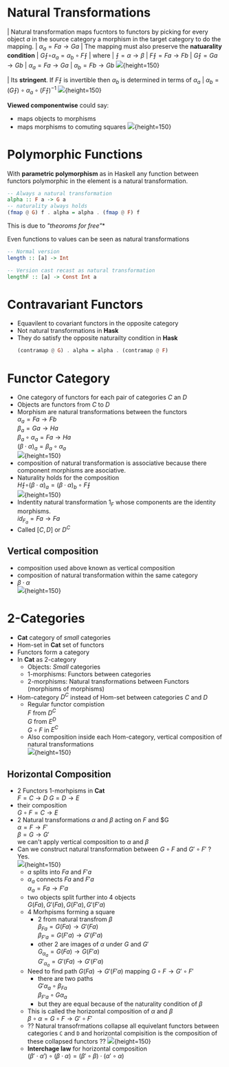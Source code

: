 Natural Transformations
======================

| Natural transformation maps fucntors to functors by picking
  for every object $a$ in the source category a morphism in
  the target category to do the mapping.
|   $\alpha_{a} = Fa \to Ga$
| The mapping must also preserve the **natuarality condition**
|   $G⨍∘α_{a} = α_{b}∘F⨍$
|   where
|     $⨍ = α \to β$
|     $F⨍ = Fa \to Fb$
|     $G⨍ = Ga \to Gb$
|     $α_{a} = Fa \to Ga$
|     $α_{b} = Fb \to Gb$
![](/images/naturality.jpg){height=150}

| Its **stringent**. If $F⨍$ is invertible then $α_{b}$ is determined in terms
  of $α_{a}$
|   $α_{b} = (G⨍)∘α_{a}∘(F⨍)^{-1}$
![](/images/transport.jpg){height=150}

**Viewed componentwise** could say:

  * maps objects to morphisms
  * maps morphisms to comuting squares
    ![](/images/comuting-square.jpg){height=150}

Polymorphic Functions
======================

With **parametric polymorphism** as in Haskell any function between functors
polymorphic in the element is a natural transformation.

```haskell
-- Always a natural transformation
alpha :: F a -> G a
-- naturality always holds
(fmap @ G) f . alpha = alpha . (fmap @ F) f
```

This is due to *"theoroms for free"**


Even functions to values can be seen as natural transformations

```haskell
-- Normal version
length :: [a] -> Int

-- Version cast recast as natural transformation
lengthF :: [a] -> Const Int a
```

Contravariant Functors
==================

* Equavilent to covariant functors in the opposite category
* Not natural transformations in **Hask**
* They do satisfy the opposite naturailty condition in **Hask**
  ```haskell
  (contramap @ G) . alpha = alpha . (contramap @ F)
  ```

Functor Category
================

* One category of functors for each pair of categories $C$ an $D$
* Objects are functors from $C$ to $D$
* Morphism are natural transformations between the functors</br>
  $α_{a} = Fa \to Fb$</br>
  $β_{a} = Ga \to Ha$</br>
  $β_{a}∘α_{a} = Fa \to Ha$</br>
  $(β⋅α) _{a} = β_{a}∘α_{a}$</br>
  ![](/images/vertical.jpg){height=150}
* composition of natural transformation is associative because
  there component morphisms are asociative.
* Naturality holds for the composition</br>
  $H⨍ ∘ (β⋅α)_{a} = (β⋅α)_{b} ∘ F⨍$</br>
  ![](/images/verticalnaturality.jpg){height=150}
* Indentity natural transformation $1_F$ whose components
  are the identity morphisms.</br>
  $id_{F_a} = Fa \to Fa$
* Called $[C,D]$ or $D^C$

Vertical composition
--------------------
* composition used above known as vertical composition
* composition of natural transformation within the same category
* $β⋅α$</br>
  ![](/images/vertical2.jpg){height=150}

2-Categories
=============

* **Cat** category of *small* categories
* Hom-set in **Cat** set of functors
* Functors form a category
* In **Cat** as 2-category
  * Objects: *Small* categories
  * 1-morphisms: Functors between categories
  * 2-morphisms: Natural transformations between Functors (morphisms of morphisms)
* Hom-category $D^C$ instead of Hom-set between categories $C$ and $D$
  * Regular functor compistion</br>
    $F$ from $D^C$</br>
    $G$ from $E^D$</br>
    $G∘F$ in $E^C$
  * Also composition inside each Hom-category, vertical composition of natural transformations</br>
   ![](/images/8_cat-2-cat.jpg){height=150}

Horizontal Composition
------------------------
* 2 Functors 1-morhpisms in **Cat** </br>
  $F = C \to D$
  $G = D \to E$
* their composition </br>
  $G∘F= C \to E$
* 2 Natural transformations $α$ and $β$ acting on $F$ and $G </br>
  $α = F \to F'$</br>
  $β = G \to G'$</br>
  we can't apply vertical composition to $α$ and $β$
* Can we construct natural transformation between $G∘F$ and $G'∘F'$ ? Yes. </br>
  ![](/images/9_horizontal.jpg){height=150} </br>
  * $a$ splits into $Fa$ and $F'a$
  * $α_a$ connects $Fa$ and $F'a$ </br>
    $α_a = Fa \to F'a$
  * two objects split further into 4 objects </br>
    $G(Fa), G'(Fa), G(F'a), G'(F'a)$
  * 4 Morhpisms forming a square
    * 2 from natural transfrom $β$ </br>
      $β_{Fa} = G(Fa) \to G'(Fa)$ </br>
      $β_{F'a} = G(F'a) \to G'(F'a)$ </br>
    * other 2 are images of $α$ under $G$ and $G'$ </br>
      $G_{α_{a}} = G(Fa) \to G(F'a)$</br>
      $G'_{α_{a}} = G'(Fa) \to G'(F'a)$</br>
  * Need to find path $G(Fa) \to G'(F'a)$ mapping $G∘F \to G'∘F'$
    * there are two paths </br>
      $G'α_a∘β_{Fa}$ </br>
      $β_{F'a}∘Gα_a$ </br>
    * but they are equal because of the naturality condition of $β$
  * This is called the horizontal composition of $α$ and $β$ </br>
    $β∘α = G∘F \to G'∘F'$
  * ?? Natural transofrmations collapse all equivelant functors between categories `C` and `D`
    and horizontal compisition is the composition of these collapsed functors ??
    ![](/images/sideways.jpg){height=150}
  * **Interchage law** for horizontal composition </br>
    $(β' ⋅ α') ∘ (β ⋅ α) = (β' ∘ β) ⋅ (α' ∘ α)$
